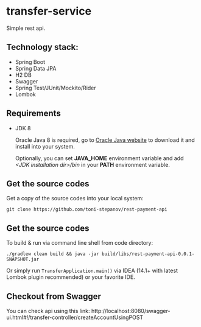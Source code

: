transfer-service
===============================

Simple rest api.

## Technology stack:

* Spring Boot
* Spring Data JPA
* H2 DB
* Swagger
* Spring Test/JUnit/Mockito/Rider
* Lombok

## Requirements

* JDK 8

  Oracle Java 8 is required, go to [Oracle Java website](http://java.oracle.com) to download it and install into your 
  system. 
 
  Optionally, you can set **JAVA\_HOME** environment variable and add *&lt;JDK installation dir>/bin* in your **PATH** 
  environment variable.
 
## Get the source codes

Get a copy of the source codes into your local system:
    
    git clone https://github.com/toni-stepanov/rest-payment-api

## Get the source codes

To build & run via command line shell from code directory:

    ./gradlew clean build && java -jar build/libs/rest-payment-api-0.0.1-SNAPSHOT.jar

Or simply run `TransferApplication.main()` via IDEA (14.1+ with latest Lombok plugin recommended) 
or your favorite IDE.

## Checkout from Swagger

You can check api using this link:
http://localhost:8080/swagger-ui.html#!/transfer-controller/createAccountUsingPOST